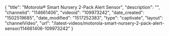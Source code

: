 {
    "title": "Motorola&reg; Smart Nursery 2-Pack Alert Sensor",
    "description": "",
    "channelid": "114661406",
    "videoid": "109973242",
    "date_created": "1502519685",
    "date_modified": "1517252383",
    "type": "captivate",
    "layout": "channelVideo",
    "url": "\/latest-videos\/motorola-smart-nursery-2-pack-alert-sensor\/114661406-109973242"
}